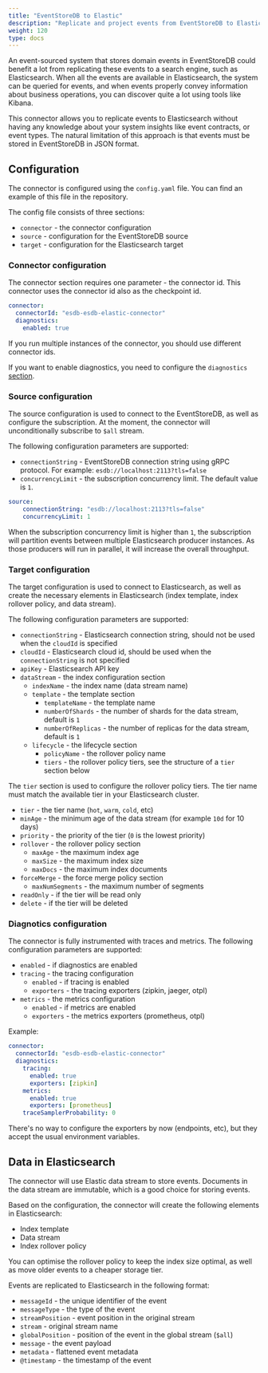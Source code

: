 ```yaml
---
title: "EventStoreDB to Elastic"
description: "Replicate and project events from EventStoreDB to Elasticsearch"
weight: 120
type: docs
---
```


An event-sourced system that stores domain events in EventStoreDB could benefit a lot from replicating these events to a search engine, such as Elasticsearch.
When all the events are available in Elasticsearch, the system can be queried for events, and when events properly convey information about business operations, you can discover quite a lot using tools like Kibana.

This connector allows you to replicate events to Elasticsearch without having any knowledge about your system insights like event contracts, or event types. The natural limitation of this approach is that events must be stored in EventStoreDB in JSON format.

## Configuration

The connector is configured using the `config.yaml` file. You can find an example of this file in the repository.

The config file consists of three sections:
* `connector` - the connector configuration
* `source` - configuration for the EventStoreDB source
* `target` - configuration for the Elasticsearch target

### Connector configuration

The connector section requires one parameter - the connector id. This connector uses the connector id also as the checkpoint id.

```yaml
connector:
  connectorId: "esdb-esdb-elastic-connector"
  diagnostics:
    enabled: true
```

If you run multiple instances of the connector, you should use different connector ids.

If you want to enable diagnostics, you need to configure the `diagnostics` [section](#diagnotics-configuration).

### Source configuration

The source configuration is used to connect to the EventStoreDB, as well as configure the subscription. At the moment, the connector will unconditionally subscribe to `$all` stream.

The following configuration parameters are supported:
* `connectionString` - EventStoreDB connection string using gRPC protocol. For example: `esdb://localhost:2113?tls=false`
* `concurrencyLimit` - the subscription concurrency limit. The default value is `1`.

```yaml
source:
    connectionString: "esdb://localhost:2113?tls=false"
    concurrencyLimit: 1
```

When the subscription concurrency limit is higher than `1`, the subscription will partition events between multiple Elasticsearch producer instances. As those producers will run in parallel, it will increase the overall throughput.

### Target configuration

The target configuration is used to connect to Elasticsearch, as well as create the necessary elements in Elasticsearch (index template, index rollover policy, and data stream).

The following configuration parameters are supported:
* `connectionString` - Elasticsearch connection string, should not be used when the `cloudId` is specified
* `cloudId` - Elasticsearch cloud id, should be used when the `connectionString` is not specified
* `apiKey` - Elasticsearch API key
* `dataStream` - the index configuration section
    * `indexName` - the index name (data stream name)
    * `template` - the template section
        * `templateName` - the template name
        * `numberOfShards` - the number of shards for the data stream, default is `1`
        * `numberOfReplicas` - the number of replicas for the data stream, default is `1`
    * `lifecycle` - the lifecycle section
        * `policyName` - the rollover policy name
        * `tiers` - the rollover policy tiers, see the structure of a `tier` section below

The `tier` section is used to configure the rollover policy tiers. The tier name must match the available tier in your Elasticsearch cluster.

* `tier` - the tier name (`hot`, `warm`, `cold`, etc)
* `minAge` - the minimum age of the data stream (for example `10d` for 10 days)
* `priority` - the priority of the tier (`0` is the lowest priority)
* `rollover` - the rollover policy section
    * `maxAge` - the maximum index age
    * `maxSize` - the maximum index size
    * `maxDocs` - the maximum index documents
* `forceMerge` - the force merge policy section
    * `maxNumSegments` - the maximum number of segments
* `readOnly` - if the tier will be read only
* `delete` - if the tier will be deleted

### Diagnotics configuration

The connector is fully instrumented with traces and metrics. The following configuration parameters are supported:

* `enabled` - if diagnostics are enabled
* `tracing` - the tracing configuration
    * `enabled` - if tracing is enabled
    * `exporters` - the tracing exporters (zipkin, jaeger, otpl)
* `metrics` - the metrics configuration
    * `enabled` - if metrics are enabled
    * `exporters` - the metrics exporters (prometheus, otpl)

Example:

```yaml
connector:
  connectorId: "esdb-esdb-elastic-connector"
  diagnostics:
    tracing:
      enabled: true
      exporters: [zipkin]
    metrics:
      enabled: true
      exporters: [prometheus]
    traceSamplerProbability: 0
```

There's no way to configure the exporters by now (endpoints, etc), but they accept the usual environment variables.

## Data in Elasticsearch

The connector will use Elastic data stream to store events. Documents in the data stream are immutable, which is a good choice for storing events.

Based on the configuration, the connector will create the following elements in Elasticsearch:
* Index template
* Data stream
* Index rollover policy

You can optimise the rollover policy to keep the index size optimal, as well as move older events to a cheaper storage tier.

Events are replicated to Elasticsearch in the following format:

* `messageId` - the unique identifier of the event
* `messageType` - the type of the event
* `streamPosition` - event position in the original stream
* `stream` - original stream name
* `globalPosition` - position of the event in the global stream (`$all`)
* `message` - the event payload
* `metadata` - flattened event metadata
* `@timestamp` - the timestamp of the event

